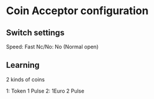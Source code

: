 # Coin Acceptor configuration

## Switch settings

Speed: Fast
Nc/No: No  (Normal open)

## Learning

2 kinds of coins

1: Token 1 Pulse
2: 1Euro 2 Pulse